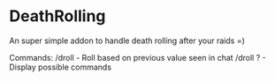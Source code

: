 # DeathRolling
An super simple addon to handle death rolling after your raids =)

Commands:
/droll - Roll based on previous value seen in chat
/droll ? - Display possible commands
